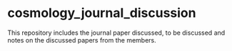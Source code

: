 # cosmology_journal_discussion
This repository includes the journal paper discussed, to be discussed and notes on the discussed papers from the members. 

